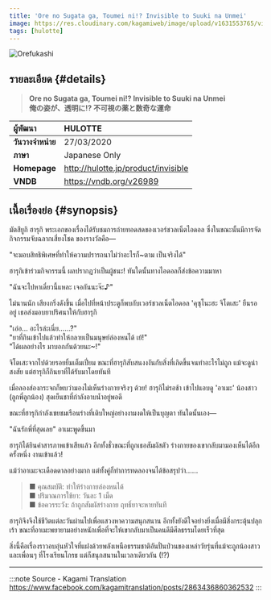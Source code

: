 ```yaml
---
title: 'Ore no Sugata ga, Toumei ni!? Invisible to Suuki na Unmei'
image: https://res.cloudinary.com/kagamiweb/image/upload/v1631553765/visualnovel/preview/orefukashi.jpg
tags: [hulotte]
---
```


![Orefukashi](https://res.cloudinary.com/kagamiweb/image/upload/v1631553765/visualnovel/preview/orefukashi.jpg)

## รายละเอียด {#details}

> **Ore no Sugata ga, Toumei ni!? Invisible to Suuki na Unmei**  
> **俺の姿が、透明に!? 不可視の薬と数奇な運命**

| ผู้พัฒนา | HULOTTE |
| :---- | :---- |
| **วันวางจำหน่าย** | 27/03/2020 |
| **ภาษา** | Japanese Only |
| **Homepage** | http://hulotte.jp/product/invisible |
| **VNDB** | https://vndb.org/v26989 |

## เนื้อเรื่องย่อ {#synopsis}

มัตสึยูกิ ฮารุกิ พระเอกของเรื่องได้รับชมการถ่ายทอดสดของเวอร์ชวลเน็ตไอดอล ซึ่งในขณะนั้นมีการจัดกิจกรรมจับฉลากเสี่ยงโชค ของรางวัลคือ—

"จะมอบสิทธิพิเศษที่ทำให้ความปรารถนาไม่ว่าอะไรก็~ตาม เป็นจริงได้"

ฮารุกิเข้าร่วมกิจกรรมนี้ ผลปรากฎว่าเป็นผู้ชนะ!
ทันใดนั้นทางไอดอลก็ส่งข้อความมาหา

"ฉันจะไปหาเดี๋ยวนี้แหละ เจอกันนะจ๊ะ♪"

ไม่นานนัก เสียงกริ่งดังขึ้น เมื่อไปที่หน้าประตูก็พบกับเวอร์ชวลเน็ตไอดอล 'คุซุโนะฮะ จิโตเสะ' ยืนรออยู่ เธอส่งมอบยาปริศนาให้กับฮารุกิ

"เอ่อ… อะไรล่ะเนี่ย……?"  
"ยาที่กินเข้าไปแล้วทำให้กลายเป็นมนุษย์ล่องหนได้ เย้!"  
"ได้ผลอย่างไร มาบอกกันด้วยนะ~!" 

จิโตเสะจากไปด้วยรอยยิ้มเต็มเปี่ยม ขณะที่ฮารุกิสับสนงงงันกับสิ่งที่เกิดขึ้นจนทำอะไรไม่ถูก
แม้จะดูน่าสงสัย แต่ฮารุกิก็กินยาที่ได้รับมาโดยทันที

เมื่อลองส่องกระจกก็พบว่ามองไม่เห็นร่างกายจริงๆ ด้วย!
ฮารุกิไม่รอช้า เข้าไปแอบดู 'อาเมะ' น้องสาว (ลูกพี่ลูกน้อง) สุดเย็นชาที่กำลังอาบน้ำอยู่พอดี

ขณะที่ฮารุกิกำลังเชยชมเรือนร่างที่เติบใหญ่อย่างงามงดให้เป็นบุญตา ทันใดนั้นเอง—

"ฉันรักพี่ที่สุดเลย" อาเมะพูดขึ้นมา

ฮารุกิได้ยินคำสารภาพเข้าเสียแล้ว 
อีกทั้งชั่วขณะที่ถูกเธอสัมผัสตัว ร่างกายของเขากลับมามองเห็นได้อีกครั้งหนึ่ง งานเข้าแล้ว!

แม้ว่าอาเมะจะเดือดดาลอย่างมาก แต่ทั้งคู่ก็ทำการทดลองจนได้ข้อสรุปว่า……

> ■ คุณสมบัติ: ทำให้ร่างกายล่องหนได้  
> ■ ปริมาณการใช้ยา: วันละ 1 เม็ด  
> ■ ข้อควรระวัง: ถ้าถูกสัมผัสร่างกาย ฤทธิ์ยาจะหายทันที  

ฮารุกิจึงจึงใช้ชีวิตแต่ละวันผ่านไปเพื่อแสวงหาความสนุกสนาน อีกทั้งยังดีใจอย่างยิ่งเมื่อมีสิ่งกระตุ้นปลุกเร้า 
ขณะที่อาเมะพยายามอย่างหนักเพื่อที่จะให้เขากลับมาเป็นคนดีมีศีลธรรมโดยเร็วที่สุด

สิ่งนี้คือเรื่องราวอบอุ่นหัวใจที่แฝงด้วยพลังเหนือธรรมชาติอันปั่นป่วนของเหล่าวัยรุ่นที่แม้จะถูกน้องสาวและเพื่อนๆ ที่โรงเรียนโกรธ แต่ก็สนุกสนานในเวลาเดียวกัน (!?)

---
:::note Source - Kagami Translation
https://www.facebook.com/kagamitranslation/posts/2863436860362532
:::